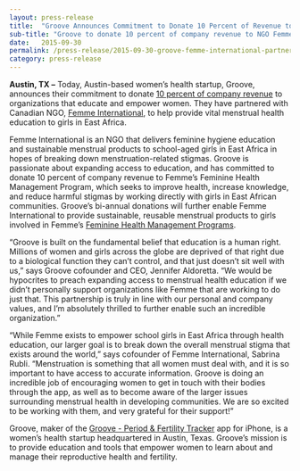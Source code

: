 ```yaml
---
layout: press-release
title:  "Groove Announces Commitment to Donate 10 Percent of Revenue to Expand Access to Menstrual Health Education"
sub-title: "Groove to donate 10 percent of company revenue to NGO Femme International"
date:   2015-09-30
permalink: /press-release/2015-09-30-groove-femme-international-partner-to-expand-access-to-menstrual-health-education
category: press-release
---
```


**Austin, TX &ndash;** Today, Austin-based women&rsquo;s health startup, Groove, announces their commitment to donate <a class="text-link" href="/blog/2015/09/09/new-partnership-groove-femme-international-impact/">10 percent of company revenue</a> to organizations that educate and empower women. They have partnered with Canadian NGO, <a class="text-link" href="/blog/2015/09/10/femme-international-empowering-women-through-menstrual-health-education/">Femme International</a>, to help provide vital menstrual health education to girls in East Africa.

Femme International is an NGO that delivers feminine hygiene education and sustainable menstrual products to school-aged girls in East Africa in hopes of breaking down menstruation-related stigmas. Groove is passionate about expanding access to education, and has committed to donate 10 percent of company revenue to Femme&rsquo;s Feminine Health Management Program, which seeks to improve health, increase knowledge, and reduce harmful stigmas by working directly with girls in East African communities. Groove&rsquo;s bi-annual donations will further enable Femme International to provide sustainable, reusable menstrual products to girls involved in Femme&rsquo;s <a class="text-link" href="http://www.femmeinternational.org/feminine-health-management-program.html">Feminine Health Management Programs</a>.

&ldquo;Groove is built on the fundamental belief that education is a human right. Millions of women and girls across the globe are deprived of that right due to a biological function they can&rsquo;t control, and that just doesn&rsquo;t sit well with us,&rdquo; says Groove cofounder and CEO, Jennifer Aldoretta. &ldquo;We would be hypocrites to preach expanding access to menstrual health education if we didn&rsquo;t personally support organizations like Femme that are working to do just that. This partnership is truly in line with our personal and company values, and I&rsquo;m absolutely thrilled to further enable such an incredible organization.&rdquo;

&ldquo;While Femme exists to empower school girls in East Africa through health education, our larger goal is to break down the overall menstrual stigma that exists around the world,&rdquo; says cofounder of Femme International, Sabrina Rubli. &ldquo;Menstruation is something that all women must deal with, and it is so important to have access to accurate information. Groove is doing an incredible job of encouraging women to get in touch with their bodies through the app, as well as to become aware of the larger issues surrounding menstrual health in developing communities. We are so excited to be working with them, and very grateful for their support!&rdquo;

Groove, maker of the <a class="text-link" href="https://itunes.apple.com/app/id831795151">Groove - Period & Fertility Tracker</a> app for iPhone, is a women&rsquo;s health startup headquartered in Austin, Texas. Groove&rsquo;s mission is to provide education and tools that empower women to learn about and manage their reproductive health and fertility.
